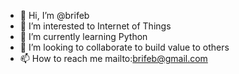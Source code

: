 - 👋 Hi, I’m @brifeb
- 👀 I’m interested to Internet of Things
- 🌱 I’m currently learning Python
- 💞️ I’m looking to collaborate to build value to others
- 📫 How to reach me mailto:brifeb@gmail.com

<!---
brifeb/brifeb is a ✨ special ✨ repository because its `README.md` (this file) appears on your GitHub profile.
You can click the Preview link to take a look at your changes.
--->
